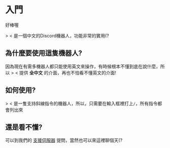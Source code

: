 # 入門

好棒喔

&gt; &lt; 是一個中文的Discord機器人，功能非常的實用(?

## 為什麼要使用這隻機器人?
因為現在有需多機器人都只能使用英文來操作，有時候根本不懂到底在說什麼，所以 &gt; &lt; 提供 **全中文** 的介面，再也不怕看不懂英文的介面!

## 如何使用?
&gt; &lt; 是一隻支持斜線指令的機器人，所以，只需要在輸入框裡打上`/`，所有指令都會列出來

## 還是看不懂?
可以到我們的 [支援伺服器](https://discord.com/invite/F8GfF37GWh) 提問，當然也可以來這裡聊個天(?


